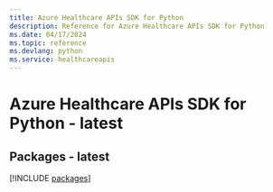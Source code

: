 ```yaml
---
title: Azure Healthcare APIs SDK for Python
description: Reference for Azure Healthcare APIs SDK for Python
ms.date: 04/17/2024
ms.topic: reference
ms.devlang: python
ms.service: healthcareapis
---
```

# Azure Healthcare APIs SDK for Python - latest
## Packages - latest
[!INCLUDE [packages](healthcare-apis-index.md)]